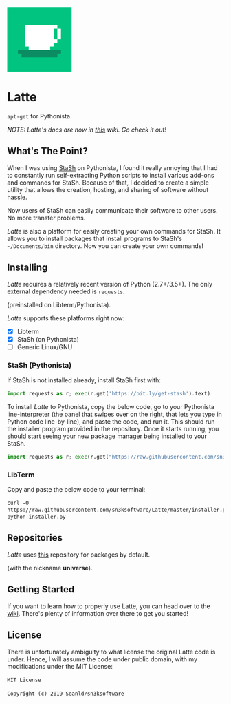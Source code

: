 <img src="latte.png" width="150px" height="150px" alt="Latte's logo" />

# Latte

`apt-get` for Pythonista.

*NOTE:* _Latte's docs are now in [this](https://github.com/sn3ksoftware/Latte/wiki) wiki. Go check it out!_

## What's The Point?

When I was using [StaSh](https://github.com/ywangd/stash) on Pythonista, I found it really annoying that I had to constantly run self-extracting Python scripts to install various add-ons and commands for StaSh. Because of that, I decided to create a simple utility that allows the creation, hosting, and sharing of software without hassle.

Now users of StaSh can easily communicate their software to other users. No more transfer problems.

_Latte_ is also a platform for easily creating your own commands for StaSh. It allows you to install packages that install programs to StaSh's `~/Documents/bin` directory. Now you can create your own commands!

## Installing

_Latte_ requires a relatively recent version of Python (2.7+/3.5+).
The only external dependency needed is `requests`.

(preinstalled on Libterm/Pythonista).

_Latte_ supports these platforms right now:

- [x] Libterm
- [x] StaSh (on Pythonista)
- [ ] Generic Linux/GNU

### StaSh (Pythonista)
If StaSh is not installed already, install StaSh first with:

```python
import requests as r; exec(r.get('https://bit.ly/get-stash').text)
```

To install _Latte_ to Pythonista, copy the below code, go to your Pythonista line-interpreter (the panel that swipes over on the right, that lets you type in Python code line-by-line), and paste the code, and run it. This should run the installer program provided in the repository. Once it starts running, you should start seeing your new package manager being installed to your StaSh.

```python
import requests as r; exec(r.get("https://raw.githubusercontent.com/sn3ksoftware/Latte/master/installer.py").text);
```

### LibTerm
Copy and paste the below code to your terminal:

```
curl -O https://raw.githubusercontent.com/sn3ksoftware/Latte/master/installer.py
python installer.py
```

## Repositories

_Latte_ uses [this](https://github.com/sn3ksoftware/latte-universe) repository for packages by default.

(with the nickname **universe**).

## Getting Started

If you want to learn how to properly use Latte, you can head over to the [wiki](https://github.com/sn3ksoftware/Latte/wiki). There's plenty of information over there to get you started!

## License

There is unfortunately ambiguity to what license the original Latte code is under. Hence, I will assume the code under public domain, with my modifications under the MIT License:

```
MIT License

Copyright (c) 2019 Seanld/sn3ksoftware
```
